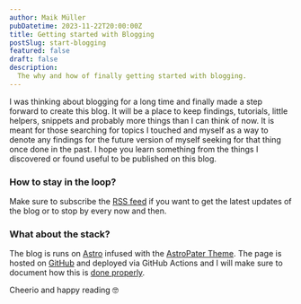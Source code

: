 ```yaml
---
author: Maik Müller
pubDatetime: 2023-11-22T20:00:00Z
title: Getting started with Blogging
postSlug: start-blogging
featured: false
draft: false
description:
  The why and how of finally getting started with blogging.
---
```


I was thinking about blogging for a long time and finally made a step forward to create this blog. It will be a place to keep findings, tutorials, little helpers, snippets and probably more things than I can think of now. It is meant for those searching for topics I touched and myself as a way to denote any findings for the future version of myself seeking for that thing once done in the past. I hope you learn something from the things I discovered or found useful to be published on this blog.

### How to stay in the loop?

Make sure to subscribe the [RSS feed](https://aatmmr.github.io/rss.xml) if you want to get the latest updates of the blog or to stop by every now and then.

### What about the stack?

The blog is runs on [Astro](https://astro.build) infused with the [AstroPater Theme](https://astro.build/themes/details/astro-paper/). The page is hosted on [GitHub](https://github.com/aatmmr/aatmmr.github.io) and deployed via GitHub Actions and I will make sure to document how this is [done properly](./astro-with-github-actions-and-pages).

Cheerio and happy reading 🤓
